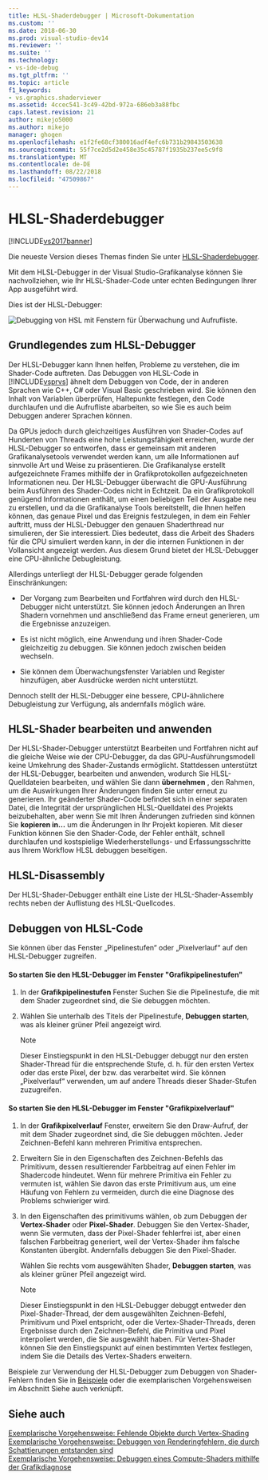 ```yaml
---
title: HLSL-Shaderdebugger | Microsoft-Dokumentation
ms.custom: ''
ms.date: 2018-06-30
ms.prod: visual-studio-dev14
ms.reviewer: ''
ms.suite: ''
ms.technology:
- vs-ide-debug
ms.tgt_pltfrm: ''
ms.topic: article
f1_keywords:
- vs.graphics.shaderviewer
ms.assetid: 4ccec541-3c49-42bd-972a-686eb3a88fbc
caps.latest.revision: 21
author: mikejo5000
ms.author: mikejo
manager: ghogen
ms.openlocfilehash: e1f2fe68cf380016adf4efc6b731b29843503638
ms.sourcegitcommit: 55f7ce2d5d2e458e35c45787f1935b237ee5c9f8
ms.translationtype: MT
ms.contentlocale: de-DE
ms.lasthandoff: 08/22/2018
ms.locfileid: "47509867"
---
```

# <a name="hlsl-shader-debugger"></a>HLSL-Shaderdebugger
[!INCLUDE[vs2017banner](../includes/vs2017banner.md)]

Die neueste Version dieses Themas finden Sie unter [HLSL-Shaderdebugger](https://docs.microsoft.com/visualstudio/debugger/graphics/hlsl-shader-debugger).  
  
Mit dem HLSL-Debugger in der Visual Studio-Grafikanalyse können Sie nachvollziehen, wie Ihr HLSL-Shader-Code unter echten Bedingungen Ihrer App ausgeführt wird.  
  
 Dies ist der HLSL-Debugger:  
  
 ![Debugging von HSL mit Fenstern für Überwachung und Aufrufliste. ](../debugger/media/gfx-diag-demo-hlsl-debugger-orientation.png "Gfx_diag_demo_hlsl_debugger_orientation")  
  
## <a name="understanding-the-hlsl-debugger"></a>Grundlegendes zum HLSL-Debugger  
 Der HLSL-Debugger kann Ihnen helfen, Probleme zu verstehen, die im Shader-Code auftreten. Das Debuggen von HLSL-Code in [!INCLUDE[vsprvs](../includes/vsprvs-md.md)] ähnelt dem Debuggen von Code, der in anderen Sprachen wie C++, C# oder Visual Basic geschrieben wird. Sie können den Inhalt von Variablen überprüfen, Haltepunkte festlegen, den Code durchlaufen und die Aufrufliste abarbeiten, so wie Sie es auch beim Debuggen anderer Sprachen können.  
  
 Da GPUs jedoch durch gleichzeitiges Ausführen von Shader-Codes auf Hunderten von Threads eine hohe Leistungsfähigkeit erreichen, wurde der HLSL-Debugger so entworfen, dass er gemeinsam mit anderen Grafikanalysetools verwendet werden kann, um alle Informationen auf sinnvolle Art und Weise zu präsentieren. Die Grafikanalyse erstellt aufgezeichnete Frames mithilfe der in Grafikprotokollen aufgezeichneten Informationen neu. Der HLSL-Debugger überwacht die GPU-Ausführung beim Ausführen des Shader-Codes nicht in Echtzeit. Da ein Grafikprotokoll genügend Informationen enthält, um einen beliebigen Teil der Ausgabe neu zu erstellen, und da die Grafikanalyse Tools bereitstellt, die Ihnen helfen können, das genaue Pixel und das Ereignis festzulegen, in dem ein Fehler auftritt, muss der HLSL-Debugger den genauen Shaderthread nur simulieren, der Sie interessiert. Dies bedeutet, dass die Arbeit des Shaders für die CPU simuliert werden kann, in der die internen Funktionen in der Vollansicht angezeigt werden. Aus diesem Grund bietet der HLSL-Debugger eine CPU-ähnliche Debugleistung.  
  
 Allerdings unterliegt der HLSL-Debugger gerade folgenden Einschränkungen:  
  
-   Der Vorgang zum Bearbeiten und Fortfahren wird durch den HLSL-Debugger nicht unterstützt. Sie können jedoch Änderungen an Ihren Shadern vornehmen und anschließend das Frame erneut generieren, um die Ergebnisse anzuzeigen.  
  
-   Es ist nicht möglich, eine Anwendung und ihren Shader-Code gleichzeitig zu debuggen. Sie können jedoch zwischen beiden wechseln.  
  
-   Sie können dem Überwachungsfenster Variablen und Register hinzufügen, aber Ausdrücke werden nicht unterstützt.  
  
 Dennoch stellt der HLSL-Debugger eine bessere, CPU-ähnlichere Debugleistung zur Verfügung, als andernfalls möglich wäre.  
  
## <a name="hlsl-shader-edit--apply"></a>HLSL-Shader bearbeiten und anwenden  
 Der HLSL-Shader-Debugger unterstützt Bearbeiten und Fortfahren nicht auf die gleiche Weise wie der CPU-Debugger, da das GPU-Ausführungsmodell keine Umkehrung des Shader-Zustands ermöglicht. Stattdessen unterstützt der HLSL-Debugger, bearbeiten und anwenden, wodurch Sie HLSL-Quelldateien bearbeiten, und wählen Sie dann **übernehmen** , den Rahmen, um die Auswirkungen Ihrer Änderungen finden Sie unter erneut zu generieren. Ihr geänderter Shader-Code befindet sich in einer separaten Datei, die Integrität der ursprünglichen HLSL-Quelldatei des Projekts beizubehalten, aber wenn Sie mit Ihren Änderungen zufrieden sind können Sie **kopieren in...** um die Änderungen in Ihr Projekt kopieren. Mit dieser Funktion können Sie den Shader-Code, der Fehler enthält, schnell durchlaufen und kostspielige Wiederherstellungs- und Erfassungsschritte aus Ihrem Workflow HLSL debuggen beseitigen.  
  
## <a name="hlsl-disassembly"></a>HLSL-Disassembly  
 Der HLSL-Shader-Debugger enthält eine Liste der HLSL-Shader-Assembly rechts neben der Auflistung des HLSL-Quellcodes.  
  
## <a name="debugging-hlsl-code"></a>Debuggen von HLSL-Code  
 Sie können über das Fenster „Pipelinestufen“ oder „Pixelverlauf“ auf den HLSL-Debugger zugreifen.  
  
#### <a name="to-start-the-hlsl-debugger-from-the-graphics-pipeline-stages-window"></a>So starten Sie den HLSL-Debugger im Fenster "Grafikpipelinestufen"  
  
1.  In der **Grafikpipelinestufen** Fenster Suchen Sie die Pipelinestufe, die mit dem Shader zugeordnet sind, die Sie debuggen möchten.  
  
2.  Wählen Sie unterhalb des Titels der Pipelinestufe, **Debuggen starten**, was als kleiner grüner Pfeil angezeigt wird.  
  
    > [!NOTE]
    >  Dieser Einstiegspunkt in den HLSL-Debugger debuggt nur den ersten Shader-Thread für die entsprechende Stufe, d. h. für den ersten Vertex oder das erste Pixel, der bzw. das verarbeitet wird. Sie können „Pixelverlauf“ verwenden, um auf andere Threads dieser Shader-Stufen zuzugreifen.  
  
#### <a name="to-start-the-hlsl-debugger-from-the-graphics-pixel-history"></a>So starten Sie den HLSL-Debugger im Fenster "Grafikpixelverlauf"  
  
1.  In der **Grafikpixelverlauf** Fenster, erweitern Sie den Draw-Aufruf, der mit dem Shader zugeordnet sind, die Sie debuggen möchten. Jeder Zeichnen-Befehl kann mehreren Primitiva entsprechen.  
  
2.  Erweitern Sie in den Eigenschaften des Zeichnen-Befehls das Primitivum, dessen resultierender Farbbeitrag auf einen Fehler im Shadercode hindeutet. Wenn für mehrere Primitiva ein Fehler zu vermuten ist, wählen Sie davon das erste Primitivum aus, um eine Häufung von Fehlern zu vermeiden, durch die eine Diagnose des Problems schwieriger wird.  
  
3.  In den Eigenschaften des primitivums wählen, ob zum Debuggen der **Vertex-Shader** oder **Pixel-Shader**. Debuggen Sie den Vertex-Shader, wenn Sie vermuten, dass der Pixel-Shader fehlerfrei ist, aber einen falschen Farbbeitrag generiert, weil der Vertex-Shader ihm falsche Konstanten übergibt. Andernfalls debuggen Sie den Pixel-Shader.  
  
     Wählen Sie rechts vom ausgewählten Shader, **Debuggen starten**, was als kleiner grüner Pfeil angezeigt wird.  
  
    > [!NOTE]
    >  Dieser Einstiegspunkt in den HLSL-Debugger debuggt entweder den Pixel-Shader-Thread, der dem ausgewählten Zeichnen-Befehl, Primitivum und Pixel entspricht, oder die Vertex-Shader-Threads, deren Ergebnisse durch den Zeichnen-Befehl, die Primitiva und Pixel interpoliert werden, die Sie ausgewählt haben. Für Vertex-Shader können Sie den Einstiegspunkt auf einen bestimmten Vertex festlegen, indem Sie die Details des Vertex-Shaders erweitern.  
  
 Beispiele zur Verwendung der HLSL-Debugger zum Debuggen von Shader-Fehlern finden Sie in [Beispiele](../debugger/graphics-diagnostics-examples.md) oder die exemplarischen Vorgehensweisen im Abschnitt Siehe auch verknüpft.  
  
## <a name="see-also"></a>Siehe auch  
 [Exemplarische Vorgehensweise: Fehlende Objekte durch Vertex-Shading](../debugger/walkthrough-missing-objects-due-to-vertex-shading.md)   
 [Exemplarische Vorgehensweise: Debuggen von Renderingfehlern, die durch Schattierungen entstanden sind](../debugger/walkthrough-debugging-rendering-errors-due-to-shading.md)   
 [Exemplarische Vorgehensweise: Debuggen eines Compute-Shaders mithilfe der Grafikdiagnose](../debugger/walkthrough-using-graphics-diagnostics-to-debug-a-compute-shader.md)



